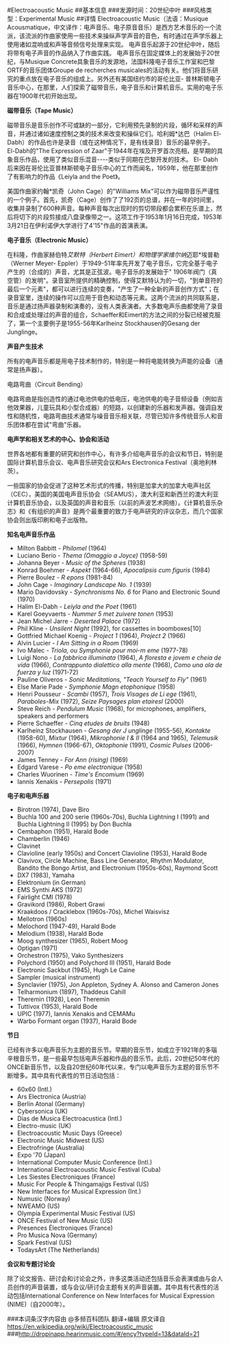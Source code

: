#Electroacoustic Music
##基本信息
###发源时间：20世纪中叶
###风格类型：Experimental Music
##详情
Electroacoustic Music（法语：Musique
Acousmatique，中文译作：电声音乐、电子原音音乐）是西方艺术音乐的一个流派，该流派的作曲家使用一些技术来操纵声学声音的音色，有时通过在声学乐器上使用诸如混响或和声等音频信号处理来实现。
电声音乐起源于20世纪中叶，随后将带有电子声音的作品纳入了作曲实践。 电声音乐在固定媒体上的发展始于20世纪，与Musique
Concrete具象音乐的发源地，法国科隆电子音乐工作室和巴黎ORTF的音乐团体Groupe de recherches
musicales的活动有关。他们将音乐研究的重点放在电子音乐的组成上。另外还有美国纽约市的哥伦比亚-
普林斯顿电子音乐中心，在那里，人们探索了磁带音乐，电子音乐和计算机音乐。实用的电子乐器在1900年代初开始出现。



**磁带音乐（Tape Music）**

磁带音乐是音乐创作不可或缺的一部分，它利用预先录制的片段，循环和采样的声音，并通过诸如速度控制之类的技术来改变和操纵它们。哈利姆*达巴（Halim El-
Dabh）的作品也许是录音（或在这种情况下，是有线录音）音乐的最早例子。 El-Dabh的"The Expression of
Zaar"于1944年在埃及开罗首次亮相，是早期的具象音乐作品，使用了类似音乐混音----类似于同期在巴黎开发的技术。 El-
Dabh后来因在哥伦比亚普林斯顿电子音乐中心的工作而闻名，1959年，他在那里创作了有影响力的作品《Leiyla and the Poet》。



美国作曲家约翰*凯奇（John Cage）的"Williams
Mix"可以作为磁带音乐严谨性的一个例子。首先，凯奇（Cage）创作了了192页的总谱，并在一年的时间里，收集并录制了600种声音。每种声音每次出现时的剪切带段都会累积在乐谱上，然后将切下的片段剪接成八盘录像带之一。这项工作于1953年1月16日完成，1953年3月21日在伊利诺伊大学进行了4'15"作品的首演表演。



**电子音乐（Electronic Music）**

在科隆，作曲家赫伯特*艾默特（Herbert Eimert）和物理学家维尔纳*迈耶*埃普勒（Werner Meyer-
Eppler）于1949-51年率先开发了电子音乐，它完全基于电子产生的（合成的）声音，尤其是正弦波。电子音乐的发展始于"
1906年阀门（真空管）的发明"。录音室所提供的精确控制，使得艾默特认为的一切，"到单音符的最后一个元素"，都可以进行连续的变奏，"产生了一种全新的声音创作方式"；在录音室里，连续的操作可以应用于音色和动态等元素。这两个流派的共同联系是，音乐是通过扬声器录制和演奏的，没有人类表演者。大多数电声乐曲都使用了录音和合成或处理过的声音的组合，Schaeffer和Eimert的方法之间的分裂已经被克服了，第一个主要例子是1955-56年Karlheinz
Stockhausen的Gesang der Junglinge。



**声音产生技术**

所有的电声音乐都是用电子技术制作的，特别是一种将电能转换为声能的设备（通常是扬声器）。



电路弯曲（Circuit Bending）

电路弯曲是指创造性的通过电池供电的低电压，电池供电的电子音频设备（例如吉他效果器，儿童玩具和小型合成器）的短路，以创建新的乐器和发声器。强调自发性和随机性，电路弯曲技术通常与噪音音乐相关联，尽管已知许多传统音乐人和音乐团体都在尝试"弯曲"乐器。



**电声学和相关艺术的中心、协会和活动**

世界各地都有重要的研究和创作中心，有许多介绍电声音乐的会议和节日，特别是国际计算机音乐会议、电声音乐研究会议和Ars Electronica
Festival（奥地利林茨）。



一些国家的协会促进了这种艺术形式的传播，特别是加拿大的加拿大电声社区（CEC），美国的美国电声音乐协会（SEAMUS），澳大利亚和新西兰的澳大利亚计算机音乐协会，以及英国的声音和音乐（以前的声波艺术网络）。《计算机音乐杂志》和《有组织的声音》是两个最重要的致力于电声研究的评议杂志，而几个国家协会则出版印刷和电子出版物。



**知名电声音乐作品**



  * Milton Babbitt -  _Philomel_  (1964)
  * Luciano Berio -  _Thema (Omaggio a Joyce)_  (1958-59)
  * Johanna Beyer -  _Music of the Spheres_  (1938)
  * Konrad Boehmer -  _Aspekt_  (1964-66),  _Apocalipsis cum figuris_  (1984)
  * Pierre Boulez -  _R epons_ (1981-84)
  * John Cage -  _Imaginary Landscape No. 1_  (1939)
  * Mario Davidovsky -  _Synchronisms No. 6_  for Piano and Electronic Sound (1970)
  * Halim El-Dabh -  _Leiyla and the Poet_  (1961)
  * Karel Goeyvaerts -  _Nummer 5 met zuivere tonen_  (1953)
  * Jean Michel Jarre -  _Deserted Palace_  (1972)
  * Phil Kline -  _Unsilent Night_  (1992), for cassettes in boomboxes[10]
  * Gottfried Michael Koenig -  _Project 1_  (1964),  _Project 2_  (1966)
  * Alvin Lucier -  _I Am Sitting in a Room_  (1969)
  * Ivo Malec -  _Triola, ou Symphonie pour moi-m eme_ (1977-78)
  * Luigi Nono -  _La fabbrica illuminata_  (1964),  _A floresta e jovem e cheia de vida_ (1966),  _Contrappunto dialettico alla mente_  (1968),  _Como una ola de fuerza y luz_  (1971-72)
  * Pauline Oliveros -  _Sonic Meditations, "Teach Yourself to Fly"_  (1961)
  * Else Marie Pade -  _Symphonie Magn etophonique_ (1958)
  * Henri Pousseur -  _Scambi_  (1957),  _Trois Visages de Li ege_ (1961),  _Paraboles-Mix_  (1972),  _Seize Paysages plan etairesl_ (2000)
  * Steve Reich -  _Pendulum Music_  (1968), for microphones, amplifiers, speakers and performers
  * Pierre Schaeffer -  _Cinq etudes de bruits_ (1948)
  * Karlheinz Stockhausen -  _Gesang der J unglinge_ (1955-56),  _Kontakte_  (1958-60),  _Mixtur_  (1964),  _Mikrophonie I & II_ (1964 and 1965),  _Telemusik_  (1966),  _Hymnen_  (1966-67),  _Oktophonie_  (1991),  _Cosmic Pulses_  (2006-2007)
  * James Tenney -  _For Ann (rising)_  (1969)
  * Edgard Varese -  _Po eme electronique_ (1958)
  * Charles Wuorinen -  _Time's Encomium_  (1969)
  * Iannis Xenakis -  _Persepolis_  (1971)



**电子和电声乐器**



  * Birotron (1974), Dave Biro
  * Buchla 100 and 200 serie (1960s-70s), Buchla Lightning I (1991) and Buchla Lightning II (1995) by Don Buchla
  * Cembaphon (1951), Harald Bode
  * Chamberlin (1946)
  * Clavinet
  * Clavioline (early 1950s) and Concert Clavioline (1953), Harald Bode
  * Clavivox, Circle Machine, Bass Line Generator, Rhythm Modulator, Bandito the Bongo Artist, and Electronium (1950s-60s), Raymond Scott
  * DX7 (1983), Yamaha
  * Elektronium (in German)
  * EMS Synthi AKS (1972)
  * Fairlight CMI (1978)
  * Gravikord (1986), Robert Grawi
  * Kraakdoos / Cracklebox (1960s-70s), Michel Waisvisz
  * Mellotron (1960s)
  * Melochord (1947-49), Harald Bode
  * Melodium (1938), Harald Bode
  * Moog synthesizer (1965), Robert Moog
  * Optigan (1971)
  * Orchestron (1975), Vako Synthesizers
  * Polychord (1950) and Polychord III (1951), Harald Bode
  * Electronic Sackbut (1945), Hugh Le Caine
  * Sampler (musical instrument)
  * Synclavier (1975), Jon Appleton, Sydney A. Alonso and Cameron Jones
  * Telharmonium (1897), Thaddeus Cahill
  * Theremin (1928), Leon Theremin
  * Tuttivox (1953), Harald Bode
  * UPIC (1977), Iannis Xenakis and CEMAMu
  * Warbo Formant organ (1937), Harald Bode



**节日**

已经有许多以电声音乐为主题的音乐节。早期的音乐节，如成立于1921年的多瑙辛根音乐节，是一些最早包括电声乐器和作品的音乐节。此后，20世纪50年代的ONCE新音乐节，以及自20世纪60年代以来，专门以电声音乐为主题的音乐节不断增多。其中具有代表性的节日活动包括：



  * 60x60 (Intl.)
  * Ars Electronica (Austria)
  * Berlin Atonal (Germany)
  * Cybersonica (UK)
  * Dias de Musica Electroacustica (Intl.)
  * Electro-music (UK)
  * Electroacoustic Music Days (Greece)
  * Electronic Music Midwest (US)
  * Electrofringe (Australia)
  * Expo '70 (Japan)
  * International Computer Music Conference (Intl.)
  * International Electroacoustic Music Festival (Cuba)
  * Les Siestes Electroniques (France)
  * Music For People & Thingamajigs Festival (US)
  * New Interfaces for Musical Expression (Int.)
  * Numusic (Norway)
  * NWEAMO (US)
  * Olympia Experimental Music Festival (US)
  * ONCE Festival of New Music (US)
  * Presences Électroniques (France)
  * Pro Musica Nova (Germany)
  * Spark Festival (US)
  * TodaysArt (The Netherlands)



**会议和专题讨论会**

除了论文报告、研讨会和讨论会之外，许多这类活动还包括音乐会表演或由与会人员创作的声音装置，或与会议/研讨会主题有关的声音装置。其中具有代表性的活动包括International
Conference on New Interfaces for Musical Expression (NIME)（自2000年）。

###本词条汉字内容由 @多频百科团队 翻译+编辑
原文译自 https://en.wikipedia.org/wiki/Electroacoustic_music
###http://dropinapp.hearinmusic.com/#/ency?typeId=13&dataId=21
